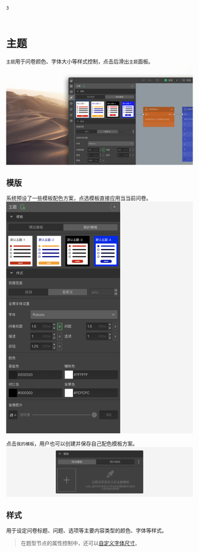 ```index
3
```
```tag

```
```summary

```
# 主题

`主题`用于问卷颜色、字体大小等样式控制，点击后滑出`主题`面板。
<img src='../assets/03components/03theme/theme-cn.jpg'>

## 模版
系统预设了一些模板配色方案，点选模板直接应用当当前问卷。
<img src='../assets/03components/03theme/standard-theme.png'>

点击`我的模板`，用户也可以创建并保存自己配色模板方案。
<img src='../assets/03components/03theme/my-theme.png'>

## 样式
用于设定问卷标题、问题、选项等主要内容类型的颜色、字体等样式。

> 在题型节点的属性控制中，还可以[自定义字体尺寸](../../12layoutAndTheme/questionLayoutSetting/02userdefinedFontSize.md)。

